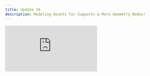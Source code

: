 ```yaml
---
title: Update 16
description: Modeling Assets for Supports & More Geometry Nodes!
---
```

<div class="embed-wrapper"><iframe src="https://www.youtube.com/embed/aioqLGm4uZw?si=Q_64wuneQsMPBo1Q" title="YouTube video player" frameborder="0" allow="accelerometer; autoplay; clipboard-write; encrypted-media; gyroscope; picture-in-picture; web-share" referrerpolicy="strict-origin-when-cross-origin" allowfullscreen></iframe></div>
